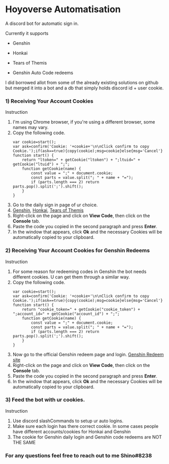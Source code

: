 # Hoyoverse Automatisation
A discord bot for automatic sign in. 

Currently it supports
- Genshin
- Honkai
- Tears of Themis

- Genshin Auto Code redeems

I did borrowed allot from some of the already existing solutions on github but merged it into a bot and a db that simply holds discord id + user cookie. 

### 1) Receiving Your Account Cookies
Instruction

1. I'm using Chrome browser, if you're using a different browser, some names may vary.
2. Copy the following code.
    ```
    var cookie=start();
    var ask=confirm('Cookie: '+cookie+'\n\nClick confirm to copy Cookie.');if(ask==true){copy(cookie);msg=cookie}else{msg='Cancel'}
    function start() {
        return "ltoken=" + getCookie("ltoken") + ";ltuid=" + getCookie("ltuid") + ";";
        function getCookie(name) {
            const value = ";" + document.cookie;
            const parts = value.split("; " + name + "=");
            if (parts.length === 2) return parts.pop().split(';').shift();
        }
    }
    ```
3. Go to the daily sign in page of ur choice. 
4. [Genshin](https://www.google.com/url?sa=t&rct=j&q=&esrc=s&source=web&cd=&ved=2ahUKEwj48vmej_v6AhU6gv0HHRa5AHoQFnoECBoQAQ&url=https%3A%2F%2Fact.hoyolab.com%2Fys%2Fevent%2Fsignin-sea-v3%2Findex.html%3Fact_id%3De202102251931481&usg=AOvVaw3j6wygLLVF0bTQvZIJH3_f), [Honkai](https://www.google.com/url?sa=t&rct=j&q=&esrc=s&source=web&cd=&ved=2ahUKEwi57r7Kj_v6AhXhgP0HHcbMDP4QFnoECA4QAQ&url=https%3A%2F%2Fact.hoyolab.com%2Fbbs%2Fevent%2Fsignin-bh3%2Findex.html%3Fact_id%3De202110291205111&usg=AOvVaw1HC0BCsQYANQTX0DwYHuoX), [Tears of Themis](https://webstatic-sea.hoyoverse.com/bbs/event/signin/nxx/index.html?act_id=e202202281857121&bbs_presentation_style=fullscreen&bbs_auth_required=true&utm_source=hoyolab&utm_medium=web&campaign=post)
5. Right-click on the page and click on **View Code**, then click on the **Console** tab.
6. Paste the code you copied in the second paragraph and press **Enter**.
7. In the window that appears, click **Ok** and the necessary Cookies will be automatically copied to your clipboard. 

### 2) Receiving Your Account Cookies for Genshin Redeems
Instruction

1. For some reason for redeeming codes in Genshin the bot needs different cookies. U can get them through a similar way.
2. Copy the following code.
    ```
    var cookie=start();
    var ask=confirm('Cookie: '+cookie+'\n\nClick confirm to copy Cookie.');if(ask==true){copy(cookie);msg=cookie}else{msg='Cancel'}
    function start() {
        return "cookie_token=" + getCookie("cookie_token") + ";account_id=" + getCookie("account_id") + ";";
        function getCookie(name) {
            const value = ";" + document.cookie;
            const parts = value.split("; " + name + "=");
            if (parts.length === 2) return parts.pop().split(';').shift();
        }
    }
    ```
3. Now go to the official Genshin redeem page and login.  [Genshin Redeem site](https://genshin.hoyoverse.com/en/gift)
5. Right-click on the page and click on **View Code**, then click on the **Console** tab.
6. Paste the code you copied in the second paragraph and press **Enter**.
7. In the window that appears, click **Ok** and the necessary Cookies will be automatically copied to your clipboard. 

### 3) Feed the bot with ur cookies. 
Instruction

1. Use discord slashCommands to setup ur auto logins. 
2. Make sure each login has there correct cookie. In some cases people have different accounts/cookies for Honkai and Genshin
3. The cookie for Genshin daily login and Genshin code redeems are NOT THE SAME

### For any questions feel free to reach out to me Shino#8238
